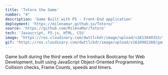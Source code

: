 ```yaml
---
title: 'Totoro the Game'
number: "4"
description: 'Game Built with P5 - Front-End application'
deployment: 'https://milenamar.github.io/Totoro/'
source: 'https://github.com/MilenaMar/Totoro'
tech: 'Javascript, P5.js, HTML, CSS'
image: "https://res.cloudinary.com/dwttlckdr/image/upload/v1613049353/totoro_i1ccyu.png"
gif: "https://res.cloudinary.com/dwttlckdr/image/upload/v1610902288/game-min_jf5tmh.gif"
---
```



Game built during the third week of the Ironhack Bootcamp for Web Development,  built using JavaScript Object-Oriented Programming, Collision checks, Frame Counts, speeds and timers.



